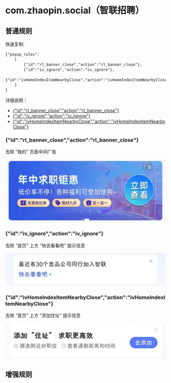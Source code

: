 # com.zhaopin.social（智联招聘）

## 普通规则

快速复制:
```
{"popup_rules":
    [
        {"id":"rl_banner_close","action":"rl_banner_close"},
        {"id":"iv_ignore","action":"iv_ignore"},
        {"id":"ivHomeIndexItemNearbyClose","action":"ivHomeIndexItemNearbyClose"}
    ]
}
```
详细说明：
- [{"id":"rl_banner_close","action":"rl_banner_close"}](#idrl_banner_closeactionrl_banner_close)
- [{"id":"iv_ignore","action":"iv_ignore"}](#idiv_ignoreactioniv_ignore)
- [{"id":"ivHomeIndexItemNearbyClose","action":"ivHomeIndexItemNearbyClose"}](#idivhomeindexitemnearbycloseactionivhomeindexitemnearbyclose)

### {"id":"rl_banner_close","action":"rl_banner_close"}
去除 “我的” 页面中间广告

![](./assets/rl_banner_close.jpg)

### {"id":"iv_ignore","action":"iv_ignore"}
去除 “首页” 上方 “快去看看吧” 提示信息

![](./assets/iv_ignore.jpg)

### {"id":"ivHomeIndexItemNearbyClose","action":"ivHomeIndexItemNearbyClose"}
去除 “首页” 上方 “添加住址” 提示信息

![](./assets/ivHomeIndexItemNearbyClose.jpg)

## 增强规则
